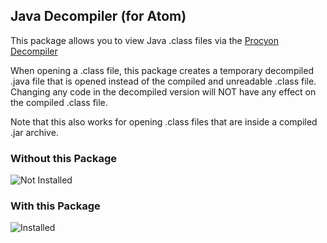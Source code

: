 ## Java Decompiler (for Atom)

This package allows you to view Java .class files via the [Procyon Decompiler](https://bitbucket.org/mstrobel/procyon)

When opening a .class file, this package creates a temporary decompiled .java file that is opened instead of the compiled and unreadable .class file.
Changing any code in the decompiled version will NOT have any effect on the compiled .class file.

Note that this also works for opening .class files that are inside a compiled .jar archive.

### Without this Package
![Not Installed](https://i.gyazo.com/60fbdc93075b75e23a16accdf1fa4da2.gif)

### With this Package
![Installed](https://i.gyazo.com/5cd38965932837e27b818609bd5b1cc5.gif)
